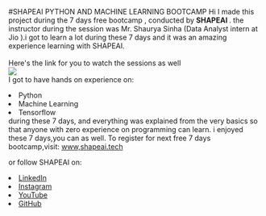 #SHAPEAI PYTHON AND MACHINE LEARNING BOOTCAMP
Hi I made this project during the 7 days free bootcamp , conducted by <b>SHAPEAI
</b>.
the instructor during the session was Mr. Shaurya Sinha (Data Analyst intern at Jio ).i got to 
learn a lot during these 7 days and it was an amazing experience learning with SHAPEAI.
<br><br>Here's the link for you to watch the sessions as well<br>
<a
href="https://www.youtube.com/playlist?list=PL7zl8TDRnbulNEA-59W7wWgCWE8LEOD6h
"> <img
src="http:''github.com/ShapeAI/PYTHON-AND-DATA-ANALYTICS/blob/main/YOUTUBE%
20THUMBNAIL-5.PNG"> </a>
<br> I got to have hands on experience on:
<li>Python
<li>Machine Learning
<li>Tensorflow
<br>during these 7 days, and everything was explained from the very basics so that anyone with zero experience on
programming can learn.
i enjoyed these 7 days,you can as well. To register for next free 7 days bootcamp,visit:
<a href="https://www/shapei.tech">www,shapeai.tech</a>

or follow SHAPEAI on:
<li><a href=
"https://in.linkedin.com/company/shapeai">LinkedIn</a>
<li><a href=
"https://www.instagram.com/shape.ai/?hl=en">Instagram</a>
<Li><a
href=
"https://www.youtube.com/channel/UCTUvDLTw9neuDXWcbnISPdA">YouTube</a>
<li><a href=
"https://github.com/shapeai">GitHub</a>

